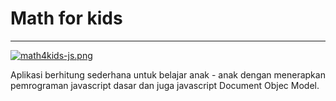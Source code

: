 # Math for kids

---

[![math4kids-js.png](https://i.postimg.cc/ZqY6pbjX/math4kids-js.png)](https://postimg.cc/w1PtddCk)

Aplikasi berhitung sederhana untuk belajar anak - anak dengan menerapkan pemrograman javascript dasar dan juga javascript Document Objec Model.

